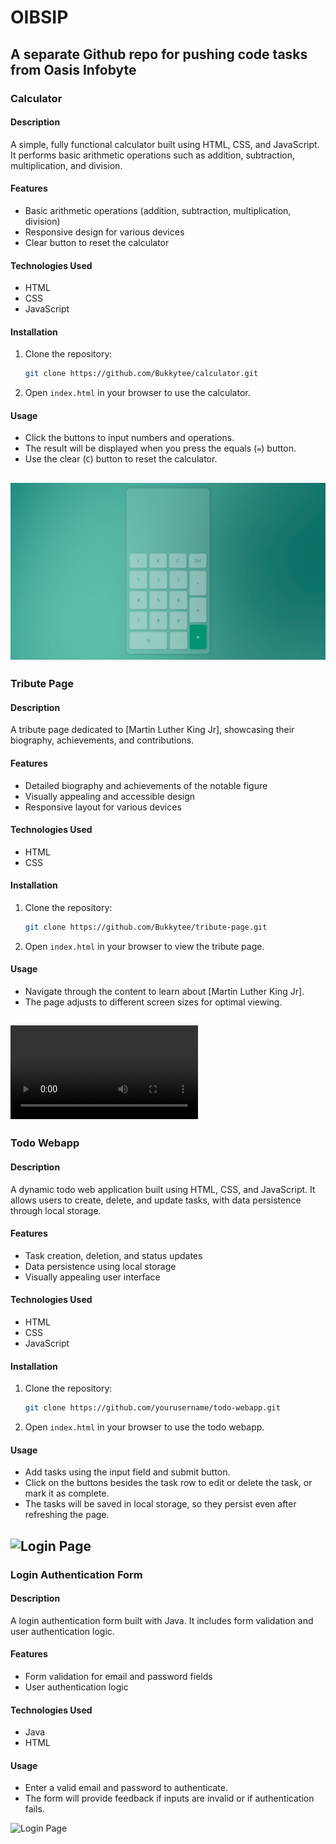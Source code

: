 # OIBSIP
A separate Github repo for pushing code tasks from Oasis Infobyte
---

### Calculator

#### Description
A simple, fully functional calculator built using HTML, CSS, and JavaScript. It performs basic arithmetic operations such as addition, subtraction, multiplication, and division.

#### Features
- Basic arithmetic operations (addition, subtraction, multiplication, division)
- Responsive design for various devices
- Clear button to reset the calculator

#### Technologies Used
- HTML
- CSS
- JavaScript

#### Installation
1. Clone the repository:
    ```bash
    git clone https://github.com/Bukkytee/calculator.git
    ```
2. Open `index.html` in your browser to use the calculator.

#### Usage
- Click the buttons to input numbers and operations.
- The result will be displayed when you press the equals (`=`) button.
- Use the clear (`C`) button to reset the calculator.


![Calculator](calculator/images/calculator.png)
---

### Tribute Page

#### Description
A tribute page dedicated to [Martin Luther King Jr], showcasing their biography, achievements, and contributions.

#### Features
- Detailed biography and achievements of the notable figure
- Visually appealing and accessible design
- Responsive layout for various devices

#### Technologies Used
- HTML
- CSS

#### Installation
1. Clone the repository:
    ```bash
    git clone https://github.com/Bukkytee/tribute-page.git
    ```
2. Open `index.html` in your browser to view the tribute page.

#### Usage
- Navigate through the content to learn about [Martin Luther King Jr].
- The page adjusts to different screen sizes for optimal viewing.


![Tribute Page](tribute-page/tribute-page.mp4)
---

### Todo Webapp

#### Description
A dynamic todo web application built using HTML, CSS, and JavaScript. It allows users to create, delete, and update tasks, with data persistence through local storage.

#### Features
- Task creation, deletion, and status updates
- Data persistence using local storage
- Visually appealing user interface

#### Technologies Used
- HTML
- CSS
- JavaScript

#### Installation
1. Clone the repository:
    ```bash
    git clone https://github.com/yourusername/todo-webapp.git
    ```
2. Open `index.html` in your browser to use the todo webapp.

#### Usage
- Add tasks using the input field and submit button.
- Click on the buttons besides the task row to edit or delete the task, or mark it as complete.
- The tasks will be saved in local storage, so they persist even after refreshing the page.


![Login Page](https://github.com/yourusername/login-authentication-form/blob/main/images/login-page.png)
---

### Login Authentication Form

#### Description
A login authentication form built with Java. It includes form validation and user authentication logic.

#### Features
- Form validation for email and password fields
- User authentication logic

#### Technologies Used
- Java
- HTML

#### Usage
- Enter a valid email and password to authenticate.
- The form will provide feedback if inputs are invalid or if authentication fails.

![Login Page](https://github.com/yourusername/login-authentication-form/blob/main/images/login-page.png)

